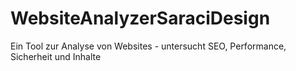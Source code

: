 # WebsiteAnalyzerSaraciDesign
Ein Tool zur Analyse von Websites - untersucht SEO, Performance, Sicherheit und Inhalte
